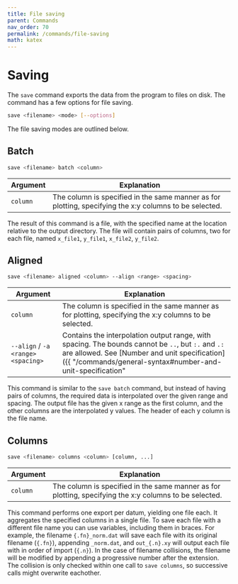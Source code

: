 ```yaml
---
title: File saving
parent: Commands
nav_order: 70
permalink: /commands/file-saving
math: katex
---
```


# Saving

The `save` command exports the data from the program to files on disk. The command has a few options for file saving.

```sh
save <filename> <mode> [--options]
```

The file saving modes are outlined below.

## Batch

```sh
save <filename> batch <column>
```

|Argument|Explanation|
|--|--|
|`column`|The column is specified in the same manner as for plotting, specifying the x:y columns to be selected.|

The result of this command is a file, with the specified name at the location relative to the output directory. The file will contain pairs of columns, two for each file, named `x_file1`, `y_file1`, `x_file2`, `y_file2`.

## Aligned

```sh
save <filename> aligned <column> --align <range> <spacing>
```

|Argument|Explanation|
|--|--|
|<span class="nowrap">`column`</span>|The column is specified in the same manner as for plotting, specifying the x:y columns to be selected.|
|<span class="nowrap">`--align` / `-a` `<range> <spacing>`</span>|Contains the interpolation output range, with spacing. The bounds cannot be `..`, but `:.` and `.:` are allowed. See [Number and unit specification]({{ "/commands/general-syntax#number-and-unit-specification" | relative_url }}) for the range syntax explanation.|

This command is similar to the `save batch` command, but instead of having pairs of columns, the required data is interpolated over the given range and spacing. The output file has the given x range as the first column, and the other columns are the interpolated y values. The header of each y column is the file name.

## Columns

```sh
save <filename> columns <column> [column, ...]
```

|Argument|Explanation|
|--|--|
|`column`|The column is specified in the same manner as for plotting, specifying the x:y columns to be selected.|

This command performs one export per datum, yielding one file each. It aggregates the specified columns in a single file. To save each file with a different file name you can use variables, including them in braces. For example, the filename `{.fn}_norm.dat` will save each file with its original filename (`{.fn}`), appending `_norm.dat`, and `out_{.n}.xy` will output each file with in order of import (`{.n}`). In the case of filename collisions, the filename will be modified by appending a progressive number after the extension. The collision is only checked within one call to `save columns`, so successive calls might overwrite eachother.
